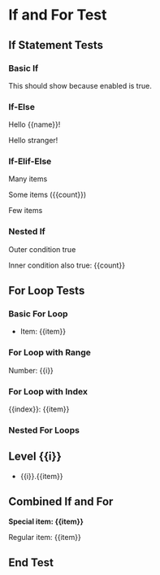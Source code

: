 # If and For Test

<!-- xmd:set name="World" -->
<!-- xmd:set enabled=true -->
<!-- xmd:set items=["apple", "banana", "cherry"] -->
<!-- xmd:set count=3 -->

## If Statement Tests

### Basic If
<!-- xmd:if enabled -->
This should show because enabled is true.
<!-- xmd:endif -->

### If-Else
<!-- xmd:if name == "World" -->
Hello {{name}}!
<!-- xmd:else -->
Hello stranger!
<!-- xmd:endif -->

### If-Elif-Else
<!-- xmd:if count > 5 -->
Many items
<!-- xmd:elif count > 2 -->
Some items ({{count}})
<!-- xmd:else -->
Few items
<!-- xmd:endif -->

### Nested If
<!-- xmd:if enabled -->
Outer condition true
<!-- xmd:if count == 3 -->
Inner condition also true: {{count}}
<!-- xmd:endif -->
<!-- xmd:endif -->

## For Loop Tests

### Basic For Loop
<!-- xmd:for item in items -->
- Item: {{item}}
<!-- xmd:endfor -->

### For Loop with Range
<!-- xmd:for i in range(1, 4) -->
Number: {{i}}
<!-- xmd:endfor -->

### For Loop with Index
<!-- xmd:for item, index in items -->
{{index}}: {{item}}
<!-- xmd:endfor -->

### Nested For Loops
<!-- xmd:for i in range(1, 3) -->
## Level {{i}}
<!-- xmd:for item in items -->
- {{i}}.{{item}}
<!-- xmd:endfor -->
<!-- xmd:endfor -->

## Combined If and For

<!-- xmd:for item in items -->
<!-- xmd:if item == "banana" -->
**Special item: {{item}}**
<!-- xmd:else -->
Regular item: {{item}}
<!-- xmd:endif -->
<!-- xmd:endfor -->

## End Test